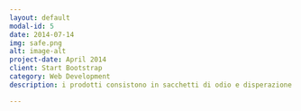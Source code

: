 ```yaml
---
layout: default
modal-id: 5
date: 2014-07-14
img: safe.png
alt: image-alt
project-date: April 2014
client: Start Bootstrap
category: Web Development
description: i prodotti consistono in sacchetti di odio e disperazione #compra da noi

---
```

